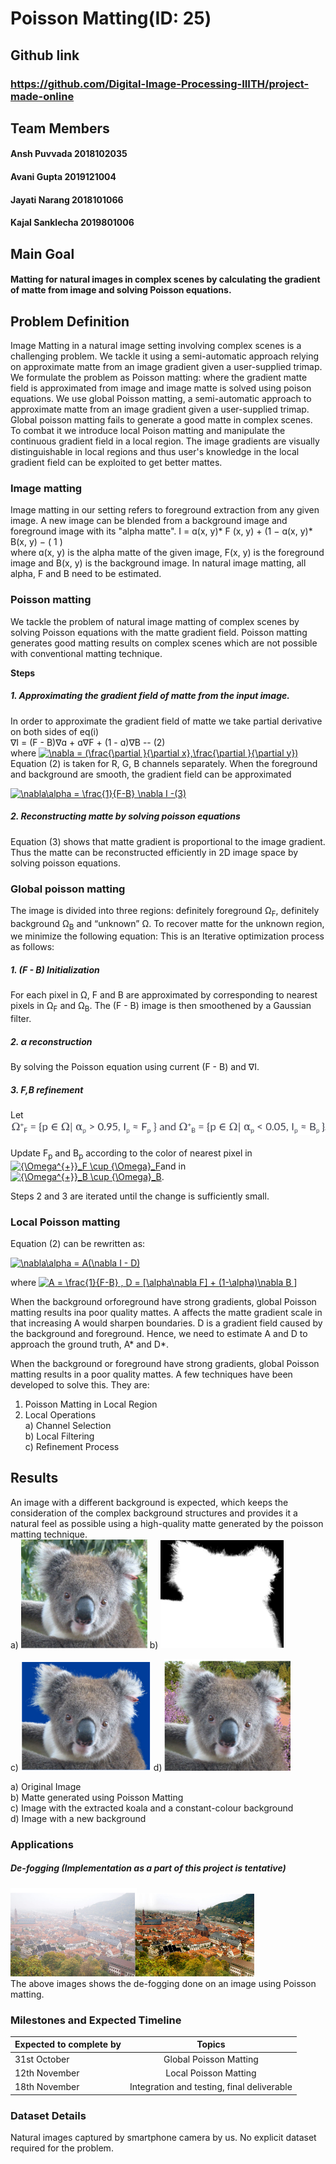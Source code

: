 # Poisson Matting​(ID: 25)

## Github link 

### https://github.com/Digital-Image-Processing-IIITH/project-made-online

## Team Members 

#### Ansh Puvvada 2018102035

#### Avani Gupta 2019121004

#### Jayati Narang 2018101066

#### Kajal Sanklecha 2019801006

## Main Goal 

#### Matting for natural images in complex scenes by calculating the gradient of matte from image and solving Poisson equations.

## Problem Definition 

Image Matting in a natural image setting involving complex scenes is a challenging problem. We
tackle it using a semi-automatic approach relying on approximate matte from an image gradient
given a user-supplied trimap. We formulate the problem as Poisson matting: where the gradient matte field is approximated from image and image matte is solved using poison equations. We use global Poisson matting, a semi-automatic approach to approximate matte from
an image gradient given a user-supplied trimap. Global poisson matting fails to generate
a good matte in complex scenes. To combat it we introduce local Poison matting and manipulate
the continuous gradient field in a local region. The image gradients are visually distinguishable in
local regions and thus user's knowledge in the local gradient field can be exploited to get better
mattes.


### Image matting

Image matting in our setting refers to foreground extraction from any given image.
A new image can be blended from a background image and foreground image with its "alpha matte".
I = ɑ(x, y)* F (x, y) + (1 − ɑ(x, y)* B(x, y)     −  ( 1 ) <br>
where ɑ(x, y) is the alpha matte of the given image, F(x, y) is the foreground image and B(x, y) is
the background image.
In natural image matting, all alpha, F and B need to be estimated.

### Poisson matting

We tackle the problem of natural image matting of complex scenes by solving Poisson equations
with the matte gradient field. Poisson matting generates good matting results on complex scenes
which are not possible with conventional matting technique. <br>


**Steps** 
##### 1. Approximating the gradient field of matte from the input image.
In order to approximate the gradient field of matte we take partial derivative on both sides of eq(i) <br>
       ∇I = (F - B)∇ɑ + ɑ∇F + (1 - ɑ)∇B   -- (2)  <br>
where <a href="https://www.codecogs.com/eqnedit.php?latex=\nabla&space;=&space;(\frac{\partial&space;}{\partial&space;x},\frac{\partial&space;}{\partial&space;y})" target="_blank"><img src="https://latex.codecogs.com/gif.latex?\nabla&space;=&space;(\frac{\partial&space;}{\partial&space;x},\frac{\partial&space;}{\partial&space;y})" title="\nabla = (\frac{\partial }{\partial x},\frac{\partial }{\partial y})" /></a> <br>
Equation (2) is taken for R, G, B channels separately.
When the foreground and background are smooth, the gradient field can be approximated

<a href="https://www.codecogs.com/eqnedit.php?latex=\nabla\alpha&space;=&space;\frac{1}{F-B}&space;\nabla&space;I&space;-(3)" target="_blank"><img src="https://latex.codecogs.com/gif.latex?\nabla\alpha&space;=&space;\frac{1}{F-B}&space;\nabla&space;I&space;-(3)" title="\nabla\alpha = \frac{1}{F-B} \nabla I -(3)" /></a>

##### 2. Reconstructing matte by solving poisson equations

Equation (3) shows that matte gradient is proportional to the image gradient. Thus the matte can be reconstructed efficiently in 2D image space by solving poisson equations.


### Global poisson matting

The image is divided into three regions: definitely foreground Ω<sub>F</sub>, definitely background Ω<sub>B</sub> and “unknown” Ω. To recover matte for the unknown region, we minimize the following equation:
This is an Iterative optimization process as follows:
##### 1. (F - B) Initialization  
For each pixel in Ω, F and B are approximated by corresponding to nearest pixels in Ω<sub>F</sub> and Ω<sub>B</sub>​. The (F - B) image is then smoothened by a Gaussian filter.

##### 2. α reconstruction 
By solving the Poisson equation using current (F - B) and ∇I.
##### 3. F,B refinement 
Let <br> 
![](img/eq_refinement.png)<br>  
Update F<sub>p</sub> ​and B<sub>p</sub>​ according to the color of nearest pixel in <a href="https://www.codecogs.com/eqnedit.php?latex={\Omega^{&plus;}}_F&space;\cup&space;{\Omega}_F" target="_blank"><img src="https://latex.codecogs.com/gif.latex?{\Omega^{&plus;}}_F&space;\cup&space;{\Omega}_F" title="{\Omega^{+}}_F \cup {\Omega}_F" /></a>​ and in <a href="https://www.codecogs.com/eqnedit.php?latex={\Omega^{&plus;}}_B&space;\cup&space;{\Omega}_B" target="_blank"><img src="https://latex.codecogs.com/gif.latex?{\Omega^{&plus;}}_B&space;\cup&space;{\Omega}_B" title="{\Omega^{+}}_B \cup {\Omega}_B" /></a>.

Steps 2 and 3 are iterated until the change is sufficiently small.

### Local Poisson matting

Equation (2) can be rewritten as:

<a href="https://www.codecogs.com/eqnedit.php?latex=\nabla\alpha&space;=&space;A(\nabla&space;I&space;-&space;D)" target="_blank"><img src="https://latex.codecogs.com/gif.latex?\nabla\alpha&space;=&space;A(\nabla&space;I&space;-&space;D)" title="\nabla\alpha = A(\nabla I - D)" /></a>

where <a href="https://www.codecogs.com/eqnedit.php?latex=A&space;=&space;\frac{1}{F-B}&space;,&space;D&space;=&space;[\alpha\nabla&space;F]&space;&plus;&space;(1-\alpha)\nabla&space;B&space;]" target="_blank"><img src="https://latex.codecogs.com/gif.latex?A&space;=&space;\frac{1}{F-B}&space;,&space;D&space;=&space;[\alpha\nabla&space;F]&space;&plus;&space;(1-\alpha)\nabla&space;B&space;]" title="A = \frac{1}{F-B} , D = [\alpha\nabla F] + (1-\alpha)\nabla B ]" /></a>

When the background orforeground have strong gradients, global Poisson matting results ina poor quality mattes. A affects the matte gradient scale in that increasing A would sharpen boundaries. D is a gradient field caused by the background and foreground. Hence, we need to estimate A and D to approach the ground truth, A* and D*.

When the background or foreground have strong gradients, global Poisson matting results in a poor quality mattes. A few techniques have been developed to solve this. They are:
1. Poisson Matting in Local Region 
2. Local Operations <br>
       a) Channel Selection <br>
       b) Local Filtering <br>
       c) Refinement Process <br>

## Results 

An image with a different background is expected, which keeps the consideration of the complex background structures and provides it a natural feel as possible using a high-quality matte generated by the poisson matting technique. <br>
a) ![](img/original.png) b) ![](img/matte.png) <br>

c) ![](img/extracted.png) d) ![](img/new_bg.png) <br>

a) Original Image <br>
b) Matte generated using Poisson Matting <br>
c) Image with the extracted koala and a constant-colour background                                                                  
d) Image with a new background <br>


### Applications

##### De-fogging (Implementation as a part of this project is tentative) 

![](img/foggy.png)![](img/no_fog.png)  <br>
The above images shows the de-fogging done on an image using Poisson matting.

### Milestones and Expected Timeline 

| Expected to complete by | Topics   |
| ------------- |:-------------:| 
| 31st October | Global Poisson Matting |
| 12th November | Local Poisson Matting |
| 18th November | Integration and testing, final deliverable |

### Dataset Details 

Natural images captured by smartphone camera by us.
No explicit dataset required for the problem.
